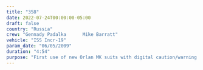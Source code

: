 ```yaml
---
title: "358"
date: 2022-07-24T00:00:00-05:00
draft: false
country: "Russia"
crew: "Gennady Padalka      Mike Barratt"
vehicle: "ISS Incr-19"
param_date: "06/05/2009"
duration: "4:54"
purpose: "First use of new Orlan MK suits with digital caution/warning electronics.  Started 1 hour late due to faulty CO2 readings.  Installed two docking navigation antennas on zenith port of service module as prep for MRM2 arrival"
---
```

